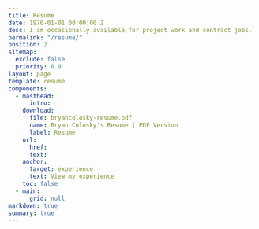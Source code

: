 ```yaml
---
title: Resume
date: 1970-01-01 00:00:00 Z
desc: I am occasionally available for project work and contract jobs.
permalink: "/resume/"
position: 2
sitemap:
  exclude: false
  priority: 0.9
layout: page
template: resume
components:
  - masthead:
      intro:
    download:
      file: bryancolosky-resume.pdf
      name: Bryan Colosky's Resume | PDF Version
      label: Resume
    url:
      href:
      text:
    anchor:
      target: experience
      text: View my experience
    toc: false
  - main:
      grid: null
markdown: true
summary: true
---
```

